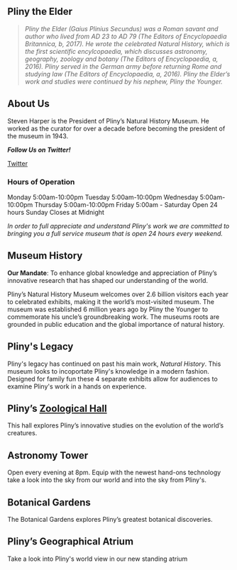 ## Pliny the Elder

> *Pliny the Elder (Gaius Plinius Secundus) was a Roman savant and author who lived from AD 23 to AD 79 (The Editors of Encyclopaedia Britannica, b, 2017). He wrote the celebrated Natural History, which is the first scientific encylcopaedia, which discusses astronomy, geography, zoology and botany (The Editors of Encyclopaedia, a, 2016). Pliny served in the German army before returning Rome and studying law (The Editors of Encyclopaedia, a, 2016). Pliny the Elder’s work and studies were continued by his nephew, Pliny the Younger.*

## About Us

Steven Harper is the President of Pliny’s Natural History Museum. He worked as the curator for over a decade before becoming the president of the museum in 1943. 

***Follow Us on Twitter!***

[Twitter](https://twitter.com/BottyMcBotfac3)

### Hours of Operation
Monday 5:00am-10:00pm
Tuesday 5:00am-10:00pm
Wednesday 5:00am-10:00pm
Thursday 5:00am-10:00pm
Friday 5:00am -
Saturday Open 24 hours
Sunday Closes at Midnight

*In order to full appreciate and understand Pliny's work we are committed to bringing you a full service museum that is open 24 hours every weekend.*

## Museum History

**Our Mandate**: To enhance global knowledge and appreciation of Pliny’s innovative research that has shaped our understanding of the world. 

Pliny’s Natural History Museum welcomes over 2.6 billion visitors each year to celebrated exhibits, making it the world’s most-visited museum. The museum was established 6 million years ago by Pliny the Younger to commemorate his uncle’s groundbreaking work. The museums roots are grounded in public education and the global importance of natural history. 


## Pliny's Legacy

Pliny's legacy has continued on past his main work, *Natural History*. This museum looks to incoportate Pliny's knowledge in a modern fashion. Designed for family fun these 4 separate exhibits allow for audiences to examine Pliny's work in a hands on experience.

## Pliny’s [Zoological Hall](https://trinaetmanskie.github.io/PlinysMuseumofNaturalHistory/test)

This hall explores Pliny’s innovative studies on the evolution of the world’s creatures.

## Astronomy Tower

Open every evening at 8pm. Equip with the newest hand-ons technology take a look into the sky from our world and into the sky from Pliny's.

## Botanical Gardens

The Botanical Gardens explores Pliny’s greatest botanical discoveries.

## Pliny’s Geographical Atrium 

Take a look into Pliny's world view in our new standing atrium




